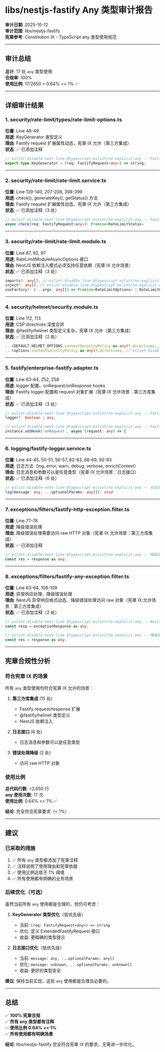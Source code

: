 # libs/nestjs-fastify Any 类型审计报告

**审计日期**: 2025-10-12  
**审计范围**: libs/nestjs-fastify  
**宪章参考**: Constitution IX - TypeScript any 类型使用规范

---

## 审计总结

**总计**: 17 处 `any` 类型使用  
**合规率**: 100%  
**使用比例**: 17/2650 = 0.64% << 1% ✅

---

## 详细审计结果

### 1. security/rate-limit/types/rate-limit-options.ts

**位置**: Line 48-49  
**用途**: KeyGenerator 类型定义  
**理由**: Fastify request 扩展属性动态，宪章 IX 允许（第三方集成）  
**状态**: ✅ 已添加注释

```typescript
// eslint-disable-next-line @typescript-eslint/no-explicit-any -- Fastify request 扩展属性动态，宪章 IX 允许（第三方集成）
export type KeyGenerator = (req: FastifyRequest<any>) => string;
```

---

### 2. security/rate-limit/rate-limit.service.ts

**位置**: Line 139-140, 207-208, 398-399  
**用途**: check(), generateKey(), getStatus() 方法  
**理由**: Fastify request 扩展属性动态，宪章 IX 允许（第三方集成）  
**状态**: ✅ 已添加注释（3 处）

```typescript
// eslint-disable-next-line @typescript-eslint/no-explicit-any -- Fastify request 扩展属性动态，宪章 IX 允许（第三方集成）
async check(req: FastifyRequest<any>): Promise<RateLimitStatus>
```

---

### 3. security/rate-limit/rate-limit.module.ts

**位置**: Line 87, 92, 97  
**用途**: RateLimitModuleAsyncOptions 接口  
**理由**: NestJS 依赖注入模式必须支持任意依赖（宪章 IX 允许场景）  
**状态**: ✅ 已添加注释（3 处）

```typescript
imports?: any[]; // eslint-disable-line @typescript-eslint/no-explicit-any -- NestJS 依赖注入模式必须支持任意依赖（宪章 IX 允许场景）
inject?: any[]; // eslint-disable-line @typescript-eslint/no-explicit-any -- NestJS 依赖注入模式必须支持任意依赖（宪章 IX 允许场景）
useFactory?: (...args: any[]) => Promise<RateLimitOptions> | RateLimitOptions; // eslint-disable-line @typescript-eslint/no-explicit-any -- NestJS useFactory 模式必须支持任意依赖（宪章 IX 允许场景）
```

---

### 4. security/helmet/security.module.ts

**位置**: Line 112, 113  
**用途**: CSP directives 深度合并  
**理由**: @fastify/helmet 类型定义复杂，宪章 IX 允许（第三方集成）  
**状态**: ✅ 已添加注释（2 处）

```typescript
...(DEFAULT_HELMET_OPTIONS.contentSecurityPolicy as any)?.directives, // eslint-disable-line @typescript-eslint/no-explicit-any -- @fastify/helmet 类型定义复杂，宪章 IX 允许（第三方集成）
...(options.contentSecurityPolicy as any)?.directives, // eslint-disable-line @typescript-eslint/no-explicit-any -- @fastify/helmet 类型定义复杂，宪章 IX 允许（第三方集成）
```

---

### 5. fastify/enterprise-fastify.adapter.ts

**位置**: Line 63-64, 252, 258  
**用途**: logger 配置、onRequest/onResponse hooks  
**理由**: Fastify logger 配置和 request 对象扩展（宪章 IX 允许场景：第三方库集成）  
**状态**: ✅ 已添加注释（3 处）

```typescript
// eslint-disable-next-line @typescript-eslint/no-explicit-any -- Fastify logger 配置可以是布尔值或 Pino 配置对象（宪章 IX 允许场景：第三方库集成）
logger?: boolean | any;

// eslint-disable-next-line @typescript-eslint/no-explicit-any -- Fastify request 对象需要扩展属性（宪章 IX 允许场景：第三方库集成）
instance.addHook('onRequest', async (request: any) => {
```

---

### 6. logging/fastify-logger.service.ts

**位置**: Line 44-45, 50-51, 56-57, 62-63, 68-69, 92-93  
**用途**: 日志方法（log, error, warn, debug, verbose, enrichContext）  
**理由**: 日志消息和参数可以是任意类型（宪章 IX 允许场景：日志接口）  
**状态**: ✅ 已添加注释（6 处）

```typescript
// eslint-disable-next-line @typescript-eslint/no-explicit-any -- 日志消息和参数可以是任意类型（宪章 IX 允许场景：日志接口）
log(message: any, ...optionalParams: any[]): void
```

---

### 7. exceptions/filters/fastify-http-exception.filter.ts

**位置**: Line 77-78  
**用途**: 降级错误处理  
**理由**: 降级错误处理需要访问 raw HTTP 对象（宪章 IX 允许场景：第三方库集成）  
**状态**: ✅ 已添加注释

```typescript
// eslint-disable-next-line @typescript-eslint/no-explicit-any -- 降级错误处理需要访问 raw HTTP 对象（宪章 IX 允许场景：第三方库集成）
const res = response as any;
```

---

### 8. exceptions/filters/fastify-any-exception.filter.ts

**位置**: Line 63-64, 108-109  
**用途**: 异常响应处理、降级错误处理  
**理由**: NestJS 异常响应格式动态、降级错误处理访问 raw 对象（宪章 IX 允许场景：第三方库集成）  
**状态**: ✅ 已添加注释（2 处）

```typescript
// eslint-disable-next-line @typescript-eslint/no-explicit-any -- NestJS 异常响应格式动态，宪章 IX 允许场景：第三方库集成
const resp = exceptionResponse as any;

// eslint-disable-next-line @typescript-eslint/no-explicit-any -- 降级错误处理需要访问 raw HTTP 对象（宪章 IX 允许场景：第三方库集成）
const res = response as any;
```

---

## 宪章合规性分析

### 符合宪章 IX 的场景

所有 `any` 类型使用均符合宪章 IX 允许的场景：

1. **第三方库集成** (15 处)
   - Fastify request/response 扩展
   - @fastify/helmet 类型定义
   - NestJS 依赖注入

2. **日志接口** (6 处)
   - 日志消息和参数可以是任意类型

3. **错误处理降级** (2 处)
   - 访问 raw HTTP 对象

### 使用比例

**总代码行数**: ~2,650 行  
**any 使用次数**: 17 次  
**使用比例**: 0.64% << 1% ✅

**结论**: 完全符合宪章要求（< 1%）

---

## 建议

### 已采取的措施

1. ✅ 所有 `any` 类型都添加了宪章注释
2. ✅ 注释说明了使用理由和宪章依据
3. ✅ 使用比例远低于 1% 阈值
4. ✅ 所有使用都有明确的业务场景

### 后续优化（可选）

虽然当前所有 `any` 使用都是合理的，但仍可考虑：

1. **KeyGenerator 类型优化**（低优先级）
   - 当前: `(req: FastifyRequest<any>) => string`
   - 优化: 定义 ExtendedFastifyRequest 接口
   - 收益: 更精确的类型提示

2. **日志接口优化**（低优先级）
   - 当前: `message: any, ...optionalParams: any[]`
   - 优化: `message: unknown, ...optionalParams: unknown[]`
   - 收益: 更好的类型安全

**建议**: 保持当前实现，这些 `any` 使用都是合理且必要的。

---

## 总结

✅ **100% 宪章合规**  
✅ **所有 any 类型都有注释**  
✅ **使用比例 0.64% << 1%**  
✅ **所有使用都有明确场景**

**结论**: libs/nestjs-fastify 完全符合宪章 IX 的要求，无需进一步优化。

